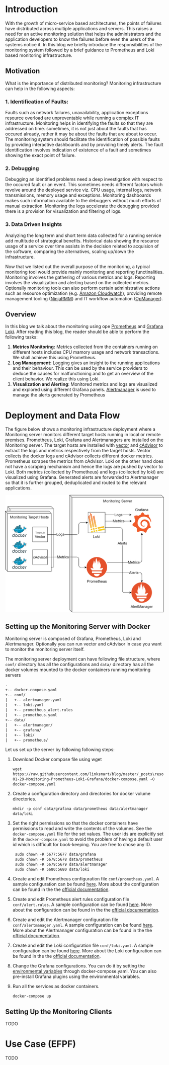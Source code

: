 # Introduction
With the growth of micro-service based architectures, the points of failures have distributed across multiple applications and servers. This raises a need for an active monitoring solution that helps the administrators and the application developers to know the failures before even the users of the systems notice it. In this blog we briefly introduce the responsibilities of the monitoring system followed by a brief guidance to Prometheus and Loki based monitoring infrastructure.


## Motivation

 What is the importance of distributed monitoring?
Monitoring infrastructure can help in the following aspects:
### 1. Identification of Faults: 
Faults such as network failures, unavailability, application exceptions resource overload are unpreventable while running a complex IT infrastructure. Monitoring helps in identifying the faults so that they are addressed on time. sometimes, it is not just about the faults that has occured already, rather it may be about the faults that are about to occur. The monitoring system should facilitate the identification of possible faults by providing interactive dashboards and by providing timely alerts. The fault identification involves indication of existence of a fault and sometimes showing the exact point of failure. 
### 2. Debugging
Debugging an identified problems need a deep investigation with respect to the occured fault or an event. This sometimes needs different factors which revolve around the deployed service viz. CPU usage, internal logs, network transmissions, memory usage  and exceptions. Monitoring dashboards makes such information available to the debuggers without much efforts of manual extraction. Monitoring the logs accelerate the debugging provided there is a provision for visualization and filtering of logs.
### 3. Data Driven Insights
Analyzing the long term and short term data collected for a running service add multitude of strategical benefits. Historical data showing the resource usage of a service over time assists in the decision related to acquision of the software, comparing the alternatives, scaling up/down the infrastructure. 

Now that we listed out the overall purpose of the monitoring, a typical monitoring tool would provide mainly monitoring and reporting functinalities. Monitoring involves the gathering of various metrics and logs. Reporting involves the visualization and alerting based on the collected metrics. 
Optionally monitoring tools can also perform certain administrative actions such as resource optimization (e.g. [Amazon Cloudwatch](https://aws.amazon.com/cloudwatch/)), providing remote management tooling ([NinjaRMM](https://www.ninjarmm.com/)) and IT workflow automation ([OpManager](https://www.manageengine.com/network-monitoring/)).
## Overview
In this blog we talk about the monitoring using ope [Prometheus](https://prometheus.io/) and [Grafana Loki](https://grafana.com/oss/loki/). 
After reading this blog, the reader should be able to perform the following tasks:
1. **Metrics Monitoring:** Metrics collected from the containers running on different hosts includes CPU mamory usage and network transactions. We shall achieve this using Prometheus. 
2. **Log Management:** Logging gives an insight to the running applications and their behaviour. This can be used by the service providers to deduce the causes for malfunctioning and to get an overview of the client behavior. We realize this using Loki.
3. **Visualization and Alerting**: Monitored metrics and logs are visualized and explored using different Grafana panels. [Alertmanager](https://prometheus.io/docs/alerting/latest/alertmanager/) is used to manage the alerts generated by Prometheus
   
   
# Deployment and Data Flow
The figure below shows a monitoring infrastructure deployment where a Monitoring server monitors different target hosts running in local or remote premises. Prometheus, Loki, Grafana and Alertmanagers are installed on the Monitoring server. The target hosts are installed with [vector](https://github.com/timberio/vector) and [cAdvisor](https://github.com/google/cadvisor) to extract the logs and metrics respectively from the target hosts. Vector collects the docker logs and cAdvisor collects different docker metrics. Prometheus scrapes the metrics from cAdvisor. Loki on the other hand does not have a scraping mechanism and hence the logs are pushed by vector to Loki. Both metrics (collected by Prometheus) and logs (collected by loki) are visualized using Grafana. Generated alerts are forwarded to Alertmanager so that it is further grouped, deduplicated and routed to the relevant applications.

![The deployment and data flow](https://raw.githubusercontent.com/linksmart/blog/master/_posts/resources/2020-01-29-Monitoring-Prometheus-Loki-Grafana/monitoring.png)


## Setting up the Monitoring Server with Docker

Monitoring server is composed of Grafana, Prometheus, Loki and Alertmanager. Optionally you can run vector and cAdvisor in case you want to monitor the monitoring server itself.

The monitoring server deployment can have following file structure, where `conf/` directory has all the configurations and `data/` directory has all the docker volumes mounted to the docker containers running monitoring servers
```
.
+-- docker-compose.yaml
+-- conf/
|   +-- alertmanager.yaml
|   +-- loki.yaml
|   +-- prometheus_alert.rules
|   +-- prometheus.yaml
+-- data/
|   +-- alertmanager/
|   +-- grafana/
|   +-- loki/
|   +-- prometheus/
```
Let us set up the server by following following steps: 
1. Download Docker compose file using wget  
    ```
    wget https://raw.githubusercontent.com/linksmart/blog/master/_posts\resources\2020-01-29-Monitoring-Prometheus-Loki-Grafana/docker-compose.yaml -O docker-compose.yaml
    ```
1. Create a configuration directory and directories for docker volume  directories.
    ```
    mkdir -p conf data/grafana data/prometheus data/alertmanager data/loki
    ```
1. Set the right permissions so that the docker containers have permissions to read and write the contents of the volumes. See the `docker-compose.yaml` file for the set values. The user ids are explicitly set in the `docker-compose.yaml` to avoid the problem of having a default user id which is difficult for book-keeping. You are free to chose any ID.
   ```
    sudo chown -R 5677:5677 data/grafana
    sudo chown -R 5678:5678 data/prometheus
    sudo chown -R 5679:5679 data/alertmanager
    sudo chown -R 5680:5680 data/loki
   ```
1. Create and edit Prometheus configuration file `conf/prometheus.yaml`. A sample configuration can be found [here](https://raw.githubusercontent.com/linksmart/blog/master/_posts\resources\2020-01-29-Monitoring-Prometheus-Loki-Grafana/prometheus.yaml). More about the configuration can be found in the the [official documentation](https://prometheus.io/docs/prometheus/latest/configuration/configuration/).
1. Create and edit Prometheus alert rules configuration file `conf/alert.rules`. A sample configuration can be found [here](https://raw.githubusercontent.com/linksmart/blog/master/_posts\resources\2020-01-29-Monitoring-Prometheus-Loki-Grafana/prometheus_alert.rules). More about the configuration can be found in the the [official documentation](https://prometheus.io/docs/prometheus/latest/configuration/alerting_rules/).

3. Create and edit the Alertmanager configuration file `conf/alertmanager.yaml`. A sample configuration can be found [here](https://raw.githubusercontent.com/linksmart/blog/master/_posts\resources\2020-01-29-Monitoring-Prometheus-Loki-Grafana/alertmanager.yaml). More about the Alertmanager configuration can be found in the the [official documentation](https://prometheus.io/docs/alerting/latest/configuration/).
 
4. Create and edit the Loki configuration file `conf/loki.yaml`. A sample configuration can be found [here](https://raw.githubusercontent.com/linksmart/blog/master/_posts\resources\2020-01-29-Monitoring-Prometheus-Loki-Grafana/loki.yaml). More about the Loki configuration can be found in the the [official documentation](https://grafana.com/docs/loki/latest/configuration/).
5. Change the Grafana configurations. You can do it by setting the [environmental variables](https://grafana.com/docs/grafana/latest/administration/configuration/) through docker-compose.yaml.  You can also pre-install Grafana plugins using the environmental variables.

6. Run all the services as docker containers. 
    ```
    docker-compose up
    ```

## Setting Up the Monitoring Clients
TODO
# Use Case (EFPF)
TODO




